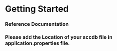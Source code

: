 # Getting Started

### Reference Documentation

### Please add the Location of your accdb file in application.properties file. 


